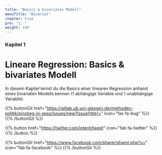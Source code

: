 ```yaml
---
title: "Basics & bivariates Modell"
menuTitle: "Bivariat"
chapter: true
pre: "1. "
weight: 100
---
```


### Kapitel 1 

# Lineare Regression: Basics & bivariates Modell

In diesem Kapitel lernst du die Basics einer linearen Regression anhand eines bivariaten Modells kennen (1 abhängige Variable und 1 unabhängige Variable).

{{% buttonGit href="https://gitlab.ub.uni-giessen.de/methoden-politik/einstieg-in-spss/issues/new?issue[title]=" icon="fas fa-bug" %}} {{% /buttonGit %}} 

{{% button href="https://twitter.com/intent/tweet" icon="fab fa-twitter" %}} {{% /button %}}

{{% buttonGit href="https://www.facebook.com/sharer/sharer.php?u=" icon="fab fa-facebook" %}} {{% /buttonGit %}}